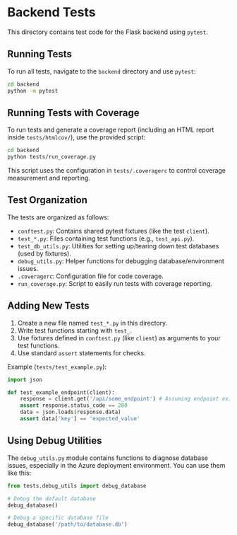 # Backend Tests

This directory contains test code for the Flask backend using `pytest`.

## Running Tests

To run all tests, navigate to the `backend` directory and use `pytest`:

```bash
cd backend
python -m pytest
```

## Running Tests with Coverage

To run tests and generate a coverage report (including an HTML report inside `tests/htmlcov/`), use the provided script:

```bash
cd backend
python tests/run_coverage.py
```

This script uses the configuration in `tests/.coveragerc` to control coverage measurement and reporting.

## Test Organization

The tests are organized as follows:

- `conftest.py`: Contains shared pytest fixtures (like the test `client`).
- `test_*.py`: Files containing test functions (e.g., `test_api.py`).
- `test_db_utils.py`: Utilities for setting up/tearing down test databases (used by fixtures).
- `debug_utils.py`: Helper functions for debugging database/environment issues.
- `.coveragerc`: Configuration file for code coverage.
- `run_coverage.py`: Script to easily run tests with coverage reporting.

## Adding New Tests

1. Create a new file named `test_*.py` in this directory.
2. Write test functions starting with `test_`.
3. Use fixtures defined in `conftest.py` (like `client`) as arguments to your test functions.
4. Use standard `assert` statements for checks.

Example (`tests/test_example.py`):

```python
import json

def test_example_endpoint(client):
    response = client.get('/api/some_endpoint') # Assuming endpoint exists
    assert response.status_code == 200
    data = json.loads(response.data)
    assert data['key'] == 'expected_value'
```

## Using Debug Utilities

The `debug_utils.py` module contains functions to diagnose database issues, especially in the Azure deployment environment. You can use them like this:

```python
from tests.debug_utils import debug_database

# Debug the default database
debug_database()

# Debug a specific database file
debug_database('/path/to/database.db')
``` 